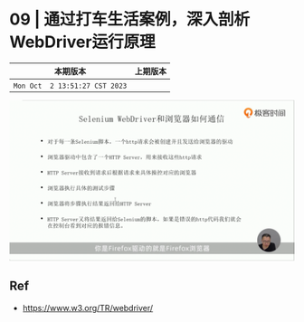# 09 | 通过打车生活案例，深入剖析WebDriver运行原理 


|本期版本|上期版本
|:---:|:---:
`Mon Oct  2 13:51:27 CST 2023` |

<img src="01.png" />


## Ref

* <https://www.w3.org/TR/webdriver/>